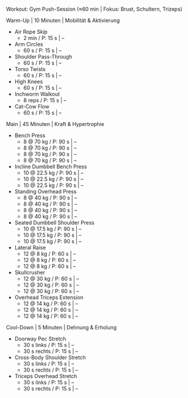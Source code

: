 Workout: Gym Push-Session (≈60 min | Fokus: Brust, Schultern, Trizeps)

Warm-Up | 10 Minuten | Mobilität & Aktivierung
- Air Rope Skip
    - 2 min / P: 15 s | –
- Arm Circles
    - 60 s / P: 15 s | –
- Shoulder Pass-Through
    - 60 s / P: 15 s | –
- Torso Twists
    - 60 s / P: 15 s | –
- High Knees
    - 60 s / P: 15 s | –
- Inchworm Walkout
    - 8 reps / P: 15 s | –
- Cat-Cow Flow
    - 60 s / P: 15 s | –

Main | 45 Minuten | Kraft & Hypertrophie
- Bench Press
    - 8 @ 70 kg / P: 90 s | –
    - 8 @ 70 kg / P: 90 s | –
    - 8 @ 70 kg / P: 90 s | –
    - 8 @ 70 kg / P: 90 s | –
- Incline Dumbbell Bench Press
    - 10 @ 22.5 kg / P: 90 s | –
    - 10 @ 22.5 kg / P: 90 s | –
    - 10 @ 22.5 kg / P: 90 s | –
- Standing Overhead Press
    - 8 @ 40 kg / P: 90 s | –
    - 8 @ 40 kg / P: 90 s | –
    - 8 @ 40 kg / P: 90 s | –
    - 8 @ 40 kg / P: 90 s | –
- Seated Dumbbell Shoulder Press
    - 10 @ 17.5 kg / P: 90 s | –
    - 10 @ 17.5 kg / P: 90 s | –
    - 10 @ 17.5 kg / P: 90 s | –
- Lateral Raise
    - 12 @ 8 kg / P: 60 s | –
    - 12 @ 8 kg / P: 60 s | –
    - 12 @ 8 kg / P: 60 s | –
- Skullcrusher
    - 12 @ 30 kg / P: 60 s | –
    - 12 @ 30 kg / P: 60 s | –
    - 12 @ 30 kg / P: 60 s | –
- Overhead Triceps Extension
    - 12 @ 14 kg / P: 60 s | –
    - 12 @ 14 kg / P: 60 s | –
    - 12 @ 14 kg / P: 60 s | –

Cool-Down | 5 Minuten | Dehnung & Erholung
- Doorway Pec Stretch
    - 30 s links / P: 15 s | –
    - 30 s rechts / P: 15 s | –
- Cross-Body Shoulder Stretch
    - 30 s links / P: 15 s | –
    - 30 s rechts / P: 15 s | –
- Triceps Overhead Stretch
    - 30 s links / P: 15 s | –
    - 30 s rechts / P: 15 s | –